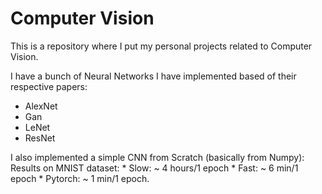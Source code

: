 # Computer Vision
 
This is a repository where I put my personal projects related to Computer Vision.

I have a bunch of Neural Networks I have implemented based of their respective papers: 
   * AlexNet
   * Gan
   * LeNet
   * ResNet

I also implemented a simple CNN from Scratch (basically from Numpy):
   Results on MNIST dataset:
      * Slow: ~ 4 hours/1 epoch
      * Fast: ~ 6 min/1 epoch
      * Pytorch: ~ 1 min/1 epoch.
